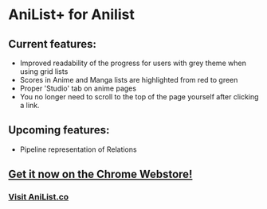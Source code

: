 # AniList+ for Anilist
## Current features:
- Improved readability of the progress for users with grey theme when using grid lists
- Scores in Anime and Manga lists are highlighted from red to green
- Proper 'Studio' tab on anime pages
- You no longer need to scroll to the top of the page yourself after clicking a link.

## Upcoming features:
- Pipeline representation of Relations

## [Get it now on the Chrome Webstore!](https://chrome.google.com/webstore/detail/anilist%20-for-anilist/elpfbellmnhbenkcdofdbdkneppoekhl)

### [Visit AniList.co](https://anilist.co/home)
